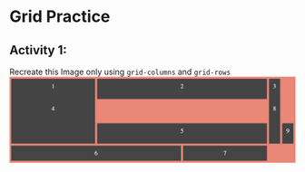 # Grid Practice

## Activity 1:

Recreate this Image only using `grid-columns` and `grid-rows`
![grid practice](./Images/Grid-practice.png)